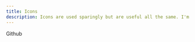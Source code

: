 ```yaml
---
title: Icons
description: Icons are used sparingly but are useful all the same. I'm using SVG background images on any element. A text description with the `.icon__label` is positioned off screen so that it can still be read by a screen reader.
---
```

<span class="icon icon--github">
	<span class="icon__label">Github</span>
</span>
